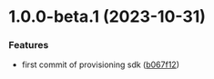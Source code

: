 # 1.0.0-beta.1 (2023-10-31)


### Features

* first commit of provisioning sdk ([b067f12](https://github.com/commercelayer/provisioning-sdk/commit/b067f123ed9f2e0fce53673306b05fcf479c17f0))
